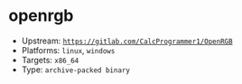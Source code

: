 # openrgb
- Upstream: [`https://gitlab.com/CalcProgrammer1/OpenRGB`](https://gitlab.com/CalcProgrammer1/OpenRGB)
- Platforms: `linux`, `windows`
- Targets: `x86_64`
- Type: `archive-packed binary`
